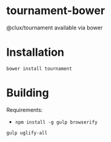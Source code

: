 # tournament-bower
@clux/tournament available via bower

# Installation
`bower install tournament`

# Building
Requirements:
  * `npm install -g gulp browserify`

`gulp uglify-all`

